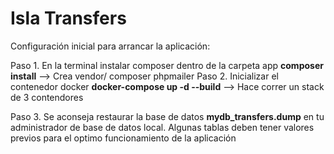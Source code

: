 # Isla Transfers

Configuración inicial para arrancar la aplicación:

  Paso 1. En la terminal instalar composer dentro de la carpeta app <b>composer install</b> --> Crea   vendor/  composer
                                                                                                         phpmailer 
  Paso 2. Inicializar el contenedor docker  <b>docker-compose up -d --build</b> --> Hace correr un stack de 3 contendores 

  Paso 3. Se aconseja restaurar la base de datos <b>mydb_transfers.dump</b> en tu administrador de base de datos local. Algunas tablas deben tener valores previos para el optimo funcionamiento de la aplicación
